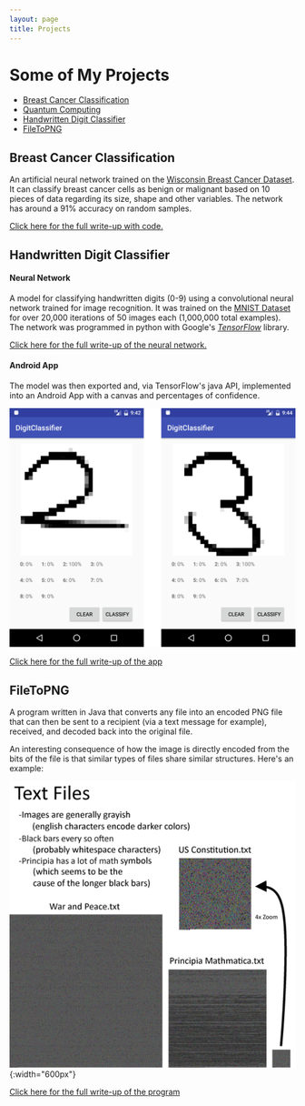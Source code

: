```yaml
---
layout: page
title: Projects
---
```

# Some of My Projects
* [Breast Cancer Classification](#breast-cancer-classification)
* [Quantum Computing]()
* [Handwritten Digit Classifier](#handwritten-digit-classifier)
* [FileToPNG](#filetopng)

## Breast Cancer Classification
An artificial neural network trained on the [Wisconsin Breast Cancer Dataset](https://archive.ics.uci.edu/ml/datasets/breast+cancer+wisconsin+(original)). It can classify breast cancer cells as benign or malignant based on 10 pieces of data regarding its size, shape and other variables. The network has around a 91% accuracy on random samples.

[Click here for the full write-up with code.](/2017/06/15/breast-cancer-classification)

## Handwritten Digit Classifier
#### Neural Network
A model for classifying handwritten digits (0-9) using a convolutional neural network trained for image recognition. It was trained on the [MNIST Dataset](http://yann.lecun.com/exdb/mnist/) for over 20,000 iterations of 50 images each (1,000,000 total examples). The network was programmed in python with Google's [*TensorFlow*](https://www.tensorflow.org/) library.

[Click here for the full write-up of the neural network.](/2016/12/28/digit-classifier-network)

#### Android App
The model was then exported and, via TensorFlow's java API, implemented into an Android App with a canvas and percentages of confidence.

![Two & Six Example](/assets/2016/12/digit-classifier-app/test_screenshots.png)

[Click here for the full write-up of the app](/2016/04/15/digit-classifier-app)

## FileToPNG
A program written in Java that converts any file into an encoded PNG file that can then be sent to a recipient (via a text message for example), received, and decoded back into the original file.

An interesting consequence of how the image is directly encoded from the bits of the file is that similar types of files share similar structures. Here's an example:

![Text in FileToPNG](/assets/2016/09/filetopng/text_diagram.png){:width="600px"}

<!-- ##### What a random file looks like for comparison:
![Random Noise](/assets/random_filetopng.png){:width="500px"} -->

[Click here for the full write-up of the program](/2016/09/12/filetopng)